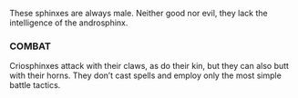 These sphinxes are always male. Neither good nor evil, they lack the intelligence of the androsphinx.

### COMBAT

Criosphinxes attack with their claws, as do their kin, but they can also butt with their horns. They don’t cast spells and employ only the most simple battle tactics.